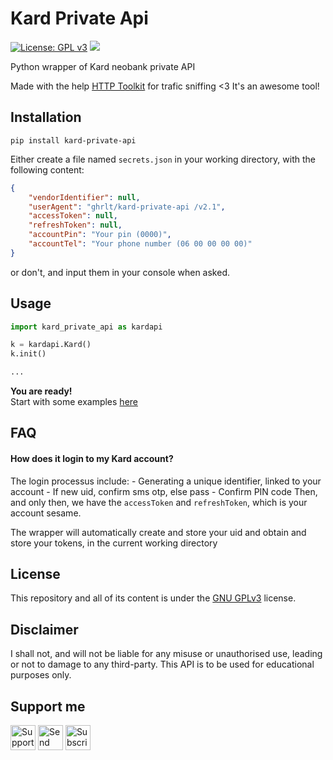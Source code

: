 # Kard Private Api
[![License: GPL v3](https://img.shields.io/badge/License-GPL%20v3-blue.svg)](http://www.gnu.org/licenses/gpl-3.0)
![](https://komarev.com/ghpvc/?username=ghrlt-kard-private-api&color=brightgreen&label=Repository%20views)  

Python wrapper of Kard neobank private API

Made with the help [HTTP Toolkit](https://httptoolkit.tech/) for trafic sniffing <3 It's an awesome tool!


## Installation
`pip install kard-private-api`

Either create a file named `secrets.json` in your working directory, with the following content:
```json
{
	"vendorIdentifier": null,
	"userAgent": "ghrlt/kard-private-api /v2.1",
	"accessToken": null,
	"refreshToken": null,
	"accountPin": "Your pin (0000)",
	"accountTel": "Your phone number (06 00 00 00 00)"
}
```
or don't, and input them in your console when asked.


## Usage
```python
import kard_private_api as kardapi

k = kardapi.Kard()
k.init()

...

```

**You are ready!**<br>
Start with some examples [here](https://github.com/ghrlt/kard-private-api/tree/master/examples)


## FAQ
#### How does it login to my Kard account?

The login processus include:
	- Generating a unique identifier, linked to your account
	- If new uid, confirm sms otp, else pass
	- Confirm PIN code
Then, and only then, we have the `accessToken` and `refreshToken`, which is your account sesame.

The wrapper will automatically create and store your uid and obtain and store your tokens, in the current working directory


## License

This repository and all of its content is under the [GNU GPLv3](https://github.com/ghrlt/kard-private-api/blob/master/LICENSE) license.


## Disclaimer
I shall not, and will not be liable for any misuse or unauthorised use, leading or not to damage to any third-party.
This API is to be used for educational purposes only.


## Support me
<a href="https://s.kard.eu/ghrlt/5.0"><img alt="Support me through bank card" src="https://www.svgrepo.com/show/301678/piggybank-pig.svg" href="https://s.kard.eu/ghrlt/5.0" width="40" height="40"></a>
<a href="https://discord.gg/cQY9hc7XHm"><img alt="Send me a Discord Nitro" src="https://discord.com/assets/f8389ca1a741a115313bede9ac02e2c0.svg" href="https://discord.gg/cQY9hc7XHm" width="40" height="40"></a>
<a href="https://kard.eu?r=GAEHER"><img alt="Subscribe to Kard" src="https://uploads-ssl.webflow.com/5fc53498e2555190106eb531/5fc5a6996e50deb8447505e4_logo-purple.svg" href="https://kard.eu?r=GAEHER" width="40" height="40"></a>
